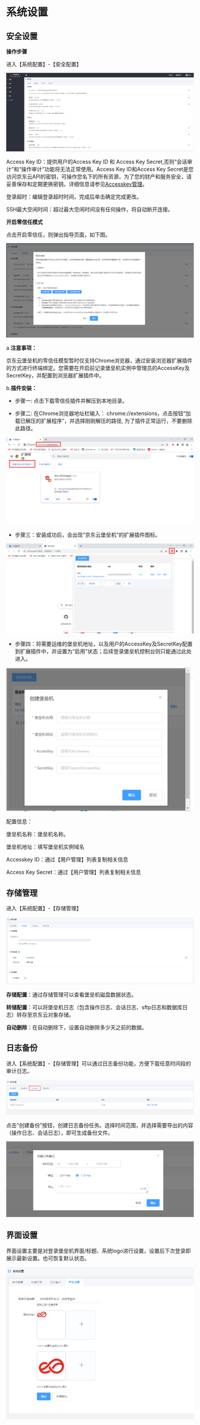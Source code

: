 # 系统设置

## 安全设置

**操作步骤**

进入【系统配置】-【安全配置】

![](/image/Bastion/security.png) 

Access Key ID：提供用户的Access Key ID 和 Access Key Secret,否则“会话审计”和“操作审计”功能将无法正常使用。Access Key ID和Access Key Secret是您访问京东云API的密钥，可操作您名下的所有资源，为了您的财产和服务安全，请妥善保存和定期更换密钥。详细信息请参见[Accesskey管理](../../../../User-Service/Account-Management/AccessKey-Management.md)。
   
登录超时：编辑登录超时时间，完成后单击确定完成更改。
   
SSH最大空闲时间：超过最大空闲时间没有任何操作，将自动断开连接。

**开启零信任模式**

点击开启零信任，则弹出指导页面，如下图。

![](/image/Bastion/security10.png) 

a.**注意事项：**

京东云堡垒机的零信任模型暂时仅支持Chrome浏览器，通过安装浏览器扩展插件的方式进行终端绑定。您需要在开启前记录堡垒机实例中管理员的AccessKey及SecretKey，并配置到浏览器扩展插件中。

b.**插件安装：**

- 步骤一: 点击下载零信任插件并解压到本地目录。

- 步骤二: 在Chrome浏览器地址栏输入： chrome://extensions，点击按钮“加载已解压的扩展程序”，并选择刚刚解压的路径, 为了插件正常运行，不要删除此路径。

![](/image/Bastion/security2.png) 

- 步骤三：安装成功后，会出现“京东云堡垒机”的扩展插件图标。

![](/image/Bastion/security3.png) 

- 步骤四：将需要运维的堡垒机地址，以及用户的AccessKey及SecretKey配置到扩展插件中，并设置为“启用”状态；后续登录堡垒机控制台则只能通过此处进入。

![](/image/Bastion/security4.png) 

配置信息： 

堡垒机名称：堡垒机名称。

堡垒机地址：填写堡垒机实例域名

Accesskey ID：通过【用户管理】列表复制相关信息

Access Key Secret：通过【用户管理】列表复制相关信息

## 存储管理

进入【系统配置】-【存储管理】

![](/image/Bastion/security5.png) 

**存储配置**：通过存储管理可以查看堡垒机磁盘数据状态。

**转储配置**：可以将堡垒机日志（包含操作日志、会话日志、sftp日志和数据库日志）转存至京东云对象存储。

**自动删除**：在自动删除下，设置自动删除多少天之前的数据。

## 日志备份

进入【系统配置】-【存储管理】可以通过日志备份功能，方便下载任意时间段的审计日志。

![](/image/Bastion/security6.png) 

点击“创建备份”按钮，创建日志备份任务。选择时间范围，并选择需要导出的内容（操作日志、会话日志），即可生成备份文件。

![](/image/Bastion/backup.png) 

## 界面设置

界面设置主要是对登录堡垒机界面/标题、系统logo进行设置，设置后下次登录即展示最新设置。也可恢复默认状态。

![](/image/Bastion/security7.png) 



